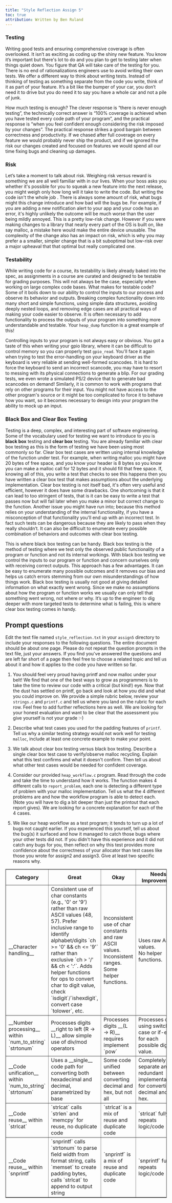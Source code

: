 ```yaml
---
title: "Style Reflection Assign 5"
toc: true
attribution: Written by Ben Ruland
---
```


### Testing

Writing good tests and ensuring comprehensive coverage is often overlooked. It isn’t as exciting as coding up the shiny new feature. You know it’s important but there's lot to do and you plan to get to testing later when things quiet down. You figure that QA will take care of the testing for you. There is no end of rationalizations engineers use to avoid writing their own tests. We offer a different way to think about writing tests. Instead of thinking of testing as something separate from the code you write, think of it as part of your feature. It’s a bit like the bumper of your car, you don’t need it to drive but you do need it to say you have a whole car and not a pile of junk.

How much testing is enough? The clever response is “there is never enough testing”, the technically correct answer is “100% coverage is achieved when you have tested every code path of your program”, and the practical response is “when you feel confident enough considering the risk imposed by your changes”. The practical response strikes a good bargain between correctness and productivity. If we chased after full coverage on every feature we would probably never ship the product, and if we ignored the risk our changes created and focused on features we would spend all our time fixing bugs and cleaning up damages.

### Risk

Let’s take a moment to talk about risk. Weighing risk versus reward is something we are all well familiar with in our lives. When your boss asks you whether it's possible for you to squeak a new feature into the next release, you might weigh only how long will it take to write the code. But writing the code isn't the whole job . There is always some amount of risk, what bugs might this change introduce and how bad will the bugs be. For example, if you are adding a new notification alert to your app and your code has an error, it's highly unlikely the outcome will be much worse than the user being mildly annoyed. This is a pretty low-risk change. However if you were making changes to a library that nearly every part of the OS is built on, like say malloc, a mistake here would make the entire device unusable. The complexity of the change also has an impact on risk, which is why you may prefer a a smaller, simpler change that is a bit suboptimal but low-risk over a major upheaval that  that optimal but really complicated one.

### Testability

While writing code for a course, its testability is likely already baked into the spec, as assignments in a course are curated and designed to be testable for grading purposes. This will not always be the case, especially when working on large complex code bases. What makes for testable code? Some of it boils down to our ability to control the inputs to our process and observe its behavior and outputs. Breaking complex functionality down into many short and simple functions, using simple data structures, avoiding deeply nested loops, and removing edge cases are all practical ways of making your code easier to observe. It is often necessary to add functionality to process the outputs of your program into something more understandable and testable. Your `heap_dump` function is a great example of this!

Controlling inputs to your program is not always easy or obvious. You got a taste of this when writing your gpio library, where it can be difficult to control memory so you can properly test `gpio_read`. You'll face it again when trying to test the error-handling on your keyboard driver as the keyboard is very reliable at sending well-formed scancodes. It is hard to force the keyboard to send an incorrect scancode, you may have to resort to messing with its physical connections to generate a blip. For our grading tests, we even wrote a simulated PS/2 device that to generate bad scancodes on demand! Similarly, it is common to work with programs that rely on other programs for their input. You might not have access to the other program's source or it might be too complicated to force it to behave how you want, so it becomes necessary to design into your program the ability to mock up an input.

### Black Box and Clear Box Testing


Testing is a deep, complex, and interesting part of software engineering. Some of the vocabulary used for testing we want to introduce to you is __black box__ testing and __clear box__ testing. You are already familiar with clear box testing as this is the form of testing we have been using most commonly so far. Clear box test cases are written using internal knowledge of the function under test. For example, when writing malloc you might have 20 bytes of free space, and you know your header is 8 bytes so you know you can make a malloc call for 12 bytes and it should fill that free space. If, knowing all of this, you write a test that checks to see this happens then you have written a clear box test that makes assumptions about the underlying implementation. Clear box testing is not itself bad, it's often very useful and efficient, however it does have some drawbacks. One shortcoming is that it can lead to too stringent of tests, that is it can be easy to write a test that passes now but will fail later when you make a minor but correct change to the function. Another issue you might have run into; because this method relies on your understanding of the internal functionality, if you have a misconception of that functionality you’ll end up with an incorrect test. In fact such tests can be dangerous because they are likely to pass when they really shouldn’t. It can also be difficult to enumerate every possible combination of behaviors and outcomes with clear box testing.

This is where black box testing can be handy. Black box testing is the method of testing where we test only the observed public functionality of a program or function and not its internal workings. With black box testing we control the inputs to our program or function and concern ourselves only with receiving correct outputs. This approach has a few advantages. It can be easy to enumerate many possible outcomes and it removes our bias and helps us catch errors stemming from our own misunderstandings of how things work. Black box testing is usually not good at giving detailed information on what exactly went wrong. Since we make no assumptions about how the program or function works we usually can only tell that something went wrong, not where or why. It’s up to the engineer to dig deeper with more targeted tests to determine what is failing, this is where clear box testing comes in handy.


## Prompt questions
Edit the text file named `style_reflection.txt` in your `assign5` directory to include your responses to the following questions. The entire document should be about one page. Please do not repeat the question prompts in the text file, just your answers. If you find you've answered the questions and are left far short of a page then feel free to choose a related topic and tell us about it and how it applies to the code you have written so far. 


1. You should feel very proud having printf and now malloc under your belt! We find that one of the best ways to grow as programmers is to take the time to review our code with a critical (but kind!) eye. Now that the dust has settled on printf, go back and look at how you did and what you could improve on. We provide a simple rubric below, review your `strings.c` and `printf.c` and tell us where you land on the rubric for each row. Feel free to add further reflections here as well. We are looking for your honest evaluation and want to be clear that the assessment you give yourself is not your grade :-)

2. Describe what test cases you used for the padding features of `printf`. Tell us why a similar testing strategy would not work well for testing `malloc`, include at least one concrete example to make your point.

3. We talk about clear box testing versus black box testing. Describe a single clear box test case to verify/observe malloc recycling. Explain what this test confirms and what it doesn't confirm. Then tell us about what other test cases would be needed for confident coverage.

4. Consider our provided `heap_workflow.c` program. Read through the code and take the time to understand how it works. The function makes 4 different calls to `report_problem`, each one is detecting a different type of problem with your malloc implementation. Tell us what the 4 different problems are and how the workflow program is able to detect each. (Note you will have to dig a bit deeper than just the printout that each report gives). We are looking for a concrete explanation for each of the 4 cases.

5. We like our heap workflow as a test program; it tends to turn up a lot of bugs not caught earlier. If you experienced this yourself, tell us about the bug(s) it surfaced and how it managed to catch those bugs where your other tests did not. If you didn't have this experience and it did not catch any bugs for you, then reflect on why this test provides more confidence about the correctness of your allocator than test cases like those you wrote for assign2 and assign3. Give at least two specific reasons why.



<table border="1" cellspacing="0" cellpadding="8">
  <tr>
    <th>Category</th>
    <th>Great</th>
    <th>Okay</th>
    <th>Needs Improvement</th>
  </tr>
  <tr>
    <td markdown="span">__Character handling__
    </td>
    <td markdown="span">Consistent use of char constants (e.g., '0' or '9') rather than raw ASCII values (48, 57).
    Prefer inclusive range to identify alphabet/digits `ch >= '0' && ch <= '9'` rather than exclusive `ch > '/' && ch < ':'`.
    Adds helper functions for ops to convert char to digit value, check `isdigit`/`ishexdigit`, convert case `tolower`, etc.
    </td>
    <td markdown="span">
      Inconsistent use of char constants and raw ASCII values. <br>
      Inconsistent ranges. <br>
      Some helper functions.
    </td>
    <td markdown="span">
      Uses raw ASCII values. <br>
      No helper functions.
    </td>
  </tr>
  <tr>
    <td markdown="span">__Number processing__ within `num_to_string` `strtonum`</td>
    <td markdown="span">
      Processes digits __right to left (R → L)__ allow simple use of div/mod operators
    </td>
    <td markdown="span">
      Processes digits __(L → R)__ requires implement `pow`
    </td>
    <td markdown="span">
      Processes digits using switch-case or if-else
      for each possible digit value.
    </td>
  </tr>
  <tr>
    <td markdown="span">__Code unification__ within `num_to_string` `strtonum` </td>
    <td markdown="span">
      Uses a __single__ code path for converting both hexadecimal and decimal, parametrized by base
    </td>
    <td markdown="span">
      Some code unified between converting decimal and hex, but not all
    </td>
    <td markdown="span">
      Completely separate and redundant implementations for converting decimal and hex.
    </td>
  </tr>
  <tr>
    <td markdown="span">__Code reuse__ within `strlcat`</td>
    <td markdown="span">
      `strlcat` calls `strlen` and `memcpy` for reuse, no duplicate code
    </td>
    <td markdown="span">
       `strlcat` is a mix of reuse and duplicate code
    </td>
    <td markdown="span">
       `strlcat` fully repeats logic/code
    </td>
  </tr>
  <tr>
    <td markdown="span">__Code reuse__ within `snprintf`</td>
    <td markdown="span">
      `snprintf` calls `strtonum` to parse field width from format string, calls `memset` to create padding bytes, calls `strlcat` to append to output string
    </td>
    <td markdown="span">
      `snprintf` is a mix of reuse and duplicate code
    </td>
    <td markdown="span">
      `snprintf` fully repeats logic/code
    </td>
  </tr>
</table>
